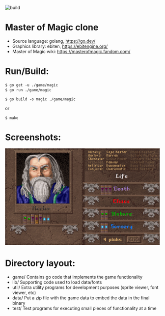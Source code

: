 ![build](https://github.com/kazzmir/master-of-magic/actions/workflows/build-linux.yml/badge.svg)

# Master of Magic clone

* Source language: golang, https://go.dev/
* Graphics library: ebiten, https://ebitengine.org/
* Master of Magic wiki: https://masterofmagic.fandom.com/

# Run/Build:

```
$ go get -u ./game/magic
$ go run ./game/magic
```

```
$ go build -o magic ./game/magic
```
or
```
$ make
```

# Screenshots:
![new wizard](./images/new-custom-wizard.png)

# Directory layout:
- game/ Contains go code that implements the game functionality
- lib/ Supporting code used to load data/fonts
- util/ Extra utility programs for development purposes (sprite viewer, font viewer, etc)
- data/ Put a zip file with the game data to embed the data in the final binary
- test/ Test programs for executing small pieces of functionality at a time
